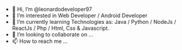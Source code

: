 - 👋 Hi, I’m @leonardodeveloper97
- 👀 I’m interested in Web Developer / Android Developer
- 🌱 I’m currently learning Technologies as: Java / Python / NodeJs / ReactJs / Php / Html, Css & Javascript.
- 💞️ I’m looking to collaborate on ...
- 📫 How to reach me ...
